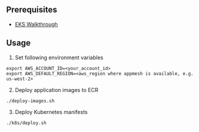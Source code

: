 ## Prerequisites
- [EKS Walkthrough](https://github.com/aws/aws-app-mesh-examples/tree/master/walkthroughs/eks)

## Usage
1. Set following environment variables
```
export AWS_ACCOUNT_ID=<your_account_id>
export AWS_DEFAULT_REGION=<aws_region where appmesh is available, e.g. us-west-2>
```

2. Deploy application images to ECR
```
./deploy-images.sh
```

3. Deploy Kubernetes manifests
```
./k8s/deploy.sh
```